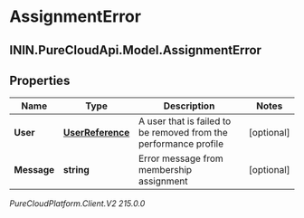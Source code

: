 # AssignmentError

## ININ.PureCloudApi.Model.AssignmentError

## Properties

|Name | Type | Description | Notes|
|------------ | ------------- | ------------- | -------------|
| **User** | [**UserReference**](UserReference) | A user that is failed to be removed from the performance profile | [optional] |
| **Message** | **string** | Error message from membership assignment | [optional] |



_PureCloudPlatform.Client.V2 215.0.0_

